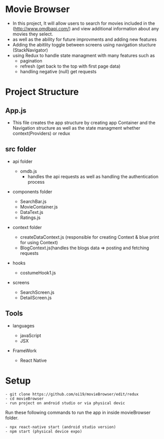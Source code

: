 # Movie Browser
  
  - In this project, It will allow users to search for movies included in the (http://www.omdbapi.com/) and view additional information about any movies they select.
  - as well as the ability for future improvments and adding new features   
  - Adding the abitlity toggle between screens using navigation stucture (StackNavigator)
  - using  Redux to handle state managment  with many features such as 
     - pagination 
     - refresh (get back to the top with first page data)
     - handling negative (null) get requests 
  
  
  # Project Structure 
  
  ## App.js 
   - This file creates the app structure by creating app Container and the Navigation structure as well as the state managment whether context(Providers) or redux 
  
  
  ## src folder 
   - api folder
       - omdb.js 
          - handles the api requests as well as handling the authentication process 
            
   
   - components folder
     
       - SearchBar.js
       - MovieContainer.js
       - DataText.js
       - Ratings.js
      
   
   - context folder 
       - createDataContext.js (responsible for creating Context & blue print for using Context)
       - BlogContext.js(handles the blogs data => posting and fetching requests
   
   - hooks
      - costumeHook1.js
      
    
   - screens 
      - SearchScreen.js
      - DetailScreen.js
  
 ## Tools   
  - languages
    - javaScript 
    - JSX
    
  - FrameWork
    - React Native 
 

# Setup
   ```shell script
- git clone https://github.com/oi19/movieBrowser/edit/redux
- cd movieBrowser
- run project on android studio or via physical devic
```
Run these following commands to run the app in inside movieBrowser folder.

```shell script
- npx react-native start (android studio version)
- npm start (physical device expo)
```
